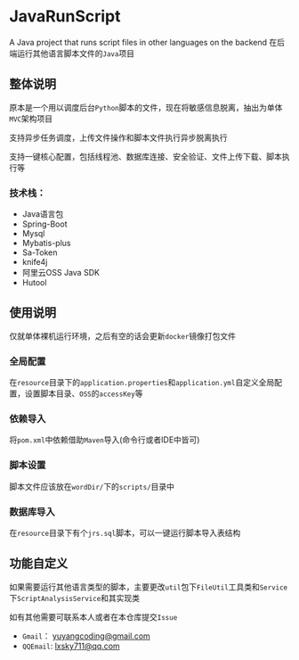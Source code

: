 # JavaRunScript
A Java project that runs script files in other languages on the backend
在后端运行其他语言脚本文件的`Java`项目

## 整体说明

原本是一个用以调度后台`Python`脚本的文件，现在将敏感信息脱离，抽出为单体`MVC`架构项目

支持异步任务调度，上传文件操作和脚本文件执行异步脱离执行

支持一键核心配置，包括线程池、数据库连接、安全验证、文件上传下载、脚本执行等

### 技术栈：
- Java语言包
- Spring-Boot
- Mysql
- Mybatis-plus
- Sa-Token
- knife4j
- 阿里云OSS Java SDK
- Hutool

## 使用说明

仅就单体裸机运行环境，之后有空的话会更新`docker`镜像打包文件

### 全局配置
在`resource`目录下的`application.properties`和`application.yml`自定义全局配置，设置脚本目录、`OSS`的`accessKey`等

### 依赖导入
将`pom.xml`中依赖借助`Maven`导入(命令行或者IDE中皆可)

### 脚本设置
脚本文件应该放在`wordDir/`下的`scripts/`目录中

### 数据库导入
在`resource`目录下有个`jrs.sql`脚本，可以一键运行脚本导入表结构

## 功能自定义

如果需要运行其他语言类型的脚本，主要更改`util`包下`FileUtil`工具类和`Service`下`ScriptAnalysisService`和其实现类

如有其他需要可联系本人或者在本仓库提交`Issue`
- `Gmail`： [yuyangcoding@gmail.com](yuyangcoding@gmail.com)
- `QQEmail`: [lxsky711@qq.com](lxsky711@qq.com)

